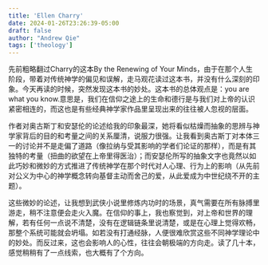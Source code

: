 ```yaml
---
title: 'Ellen Charry'
date: 2024-01-26T23:26:39-05:00
draft: false
author: "Andrew Qie"
tags: ['theology']
---
```


先前粗略翻过Charry的这本By the Renewing of Your Minds，由于在那个人生阶段，带着对传统神学的偏见和误解，走马观花读过这本书，并没有什么深刻的印象。今天再读的时候，突然发现这本书的妙处。这本书的总体观点是：you are what you know.意思是，我们在信仰之途上的生命和德行是与我们对上帝的认识紧密相连的，而这也是有些经典神学家作品里呈现出来的往往被人忽视的层面。

作者对奥古斯丁和安瑟伦的论述给我的印象最深，她将看似枯燥而抽象的思辨与神学家背后的目的和考量之间的关系厘清，说服力很强。让我看到奥古斯丁对本体三一的讨论并不是走偏了道路（像拉纳与受其影响的学者们论证的那样），而是有其独特的考量（扭曲的欲望在上帝里得医治）；而安瑟伦所写的抽象文字也竟然以如此巧妙和微妙的方式推进了传统神学在那个时代对人心理、行为上的影响（从先前对公义为中心的神学概念转向基督主动而舍己的爱，从此爱成为中世纪绕不开的主题）。

这些微妙的论述，让我想到武侠小说里修炼内功时的场景，真气需要在所有脉搏里游走，稍不注意便会走火入魔。在信仰的事上，我也察觉到，对上帝和世界的理解，若有任何一点说不清楚，没有在逻辑链条里说清楚，或是在心理上觉得欢畅，那整个系统可能就会坍塌。如若没有打通经脉，人便很难欣赏这些不同神学理论中的妙处。而反过来，这也会影响人的心性，往往会朝极端的方向走。读了几十本，感觉稍稍有了一点线索，也大概有了个方向。
